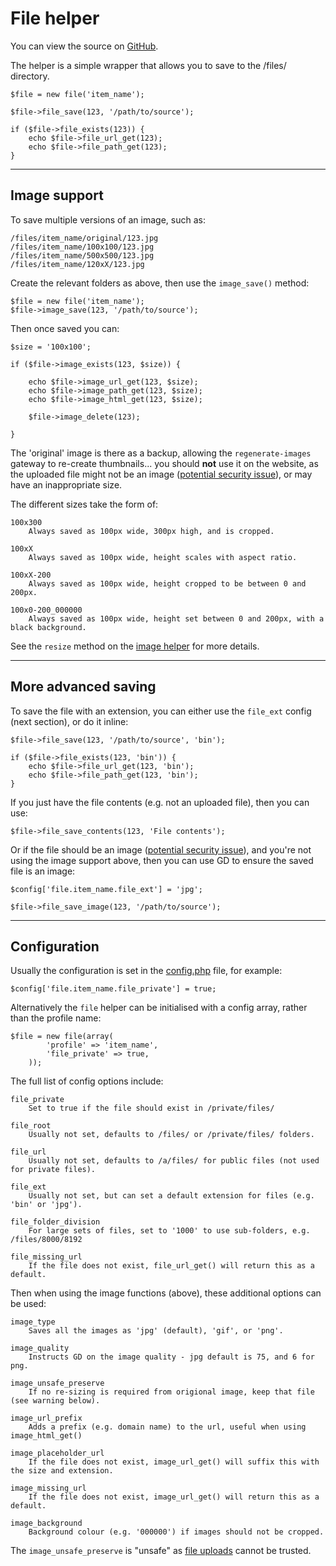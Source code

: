 
# File helper

You can view the source on [GitHub](https://github.com/craigfrancis/framework/blob/master/framework/0.1/library/class/file.php).

The helper is a simple wrapper that allows you to save to the /files/ directory.

	$file = new file('item_name');

	$file->file_save(123, '/path/to/source');

	if ($file->file_exists(123)) {
		echo $file->file_url_get(123);
		echo $file->file_path_get(123);
	}

---

## Image support

To save multiple versions of an image, such as:

	/files/item_name/original/123.jpg
	/files/item_name/100x100/123.jpg
	/files/item_name/500x500/123.jpg
	/files/item_name/120xX/123.jpg

Create the relevant folders as above, then use the `image_save()` method:

	$file = new file('item_name');
	$file->image_save(123, '/path/to/source');

Then once saved you can:

	$size = '100x100';

	if ($file->image_exists(123, $size)) {

		echo $file->image_url_get(123, $size);
		echo $file->image_path_get(123, $size);
		echo $file->image_html_get(123, $size);

		$file->image_delete(123);

	}

The 'original' image is there as a backup, allowing the `regenerate-images` gateway to re-create thumbnails... you should **not** use it on the website, as the uploaded file might not be an image ([potential security issue](../../doc/security/files.md)), or may have an inappropriate size.

The different sizes take the form of:

	100x300
		Always saved as 100px wide, 300px high, and is cropped.

	100xX
		Always saved as 100px wide, height scales with aspect ratio.

	100xX-200
		Always saved as 100px wide, height cropped to be between 0 and 200px.

	100x0-200_000000
		Always saved as 100px wide, height set between 0 and 200px, with a black background.

See the `resize` method on the [image helper](../../doc/helpers/image.md) for more details.

---

## More advanced saving

To save the file with an extension, you can either use the `file_ext` config (next section), or do it inline:

	$file->file_save(123, '/path/to/source', 'bin');

	if ($file->file_exists(123, 'bin')) {
		echo $file->file_url_get(123, 'bin');
		echo $file->file_path_get(123, 'bin');
	}

If you just have the file contents (e.g. not an uploaded file), then you can use:

	$file->file_save_contents(123, 'File contents');

Or if the file should be an image ([potential security issue](../../doc/security/files.md)), and you're not using the image support above, then you can use GD to ensure the saved file is an image:

	$config['file.item_name.file_ext'] = 'jpg';

	$file->file_save_image(123, '/path/to/source');

---

## Configuration

Usually the configuration is set in the [config.php](../../doc/setup/config.md) file, for example:

	$config['file.item_name.file_private'] = true;

Alternatively the `file` helper can be initialised with a config array, rather than the profile name:

	$file = new file(array(
			'profile' => 'item_name',
			'file_private' => true,
		));

The full list of config options include:

	file_private
		Set to true if the file should exist in /private/files/

	file_root
		Usually not set, defaults to /files/ or /private/files/ folders.

	file_url
		Usually not set, defaults to /a/files/ for public files (not used for private files).

	file_ext
		Usually not set, but can set a default extension for files (e.g. 'bin' or 'jpg').

	file_folder_division
		For large sets of files, set to '1000' to use sub-folders, e.g. /files/8000/8192

	file_missing_url
		If the file does not exist, file_url_get() will return this as a default.

Then when using the image functions (above), these additional options can be used:

	image_type
		Saves all the images as 'jpg' (default), 'gif', or 'png'.

	image_quality
		Instructs GD on the image quality - jpg default is 75, and 6 for png.

	image_unsafe_preserve
		If no re-sizing is required from origional image, keep that file (see warning below).

	image_url_prefix
		Adds a prefix (e.g. domain name) to the url, useful when using image_html_get()

	image_placeholder_url
		If the file does not exist, image_url_get() will suffix this with the size and extension.

	image_missing_url
		If the file does not exist, image_url_get() will return this as a default.

	image_background
		Background colour (e.g. '000000') if images should not be cropped.

The `image_unsafe_preserve` is "unsafe" as [file uploads](../../doc/security/files.md) cannot be trusted.
